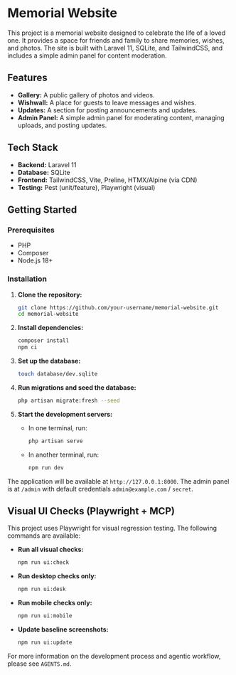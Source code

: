 # Memorial Website

This project is a memorial website designed to celebrate the life of a loved one. It provides a space for friends and family to share memories, wishes, and photos. The site is built with Laravel 11, SQLite, and TailwindCSS, and includes a simple admin panel for content moderation.

## Features

*   **Gallery:** A public gallery of photos and videos.
*   **Wishwall:** A place for guests to leave messages and wishes.
*   **Updates:** A section for posting announcements and updates.
*   **Admin Panel:** A simple admin panel for moderating content, managing uploads, and posting updates.

## Tech Stack

*   **Backend:** Laravel 11
*   **Database:** SQLite
*   **Frontend:** TailwindCSS, Vite, Preline, HTMX/Alpine (via CDN)
*   **Testing:** Pest (unit/feature), Playwright (visual)

## Getting Started

### Prerequisites

*   PHP
*   Composer
*   Node.js 18+

### Installation

1.  **Clone the repository:**
    ```bash
    git clone https://github.com/your-username/memorial-website.git
    cd memorial-website
    ```

2.  **Install dependencies:**
    ```bash
    composer install
    npm ci
    ```

3.  **Set up the database:**
    ```bash
    touch database/dev.sqlite
    ```

4.  **Run migrations and seed the database:**
    ```bash
    php artisan migrate:fresh --seed
    ```

5.  **Start the development servers:**
    *   In one terminal, run:
        ```bash
        php artisan serve
        ```
    *   In another terminal, run:
        ```bash
        npm run dev
        ```

The application will be available at `http://127.0.0.1:8000`. The admin panel is at `/admin` with default credentials `admin@example.com` / `secret`.

## Visual UI Checks (Playwright + MCP)

This project uses Playwright for visual regression testing. The following commands are available:

*   **Run all visual checks:**
    ```bash
    npm run ui:check
    ```
*   **Run desktop checks only:**
    ```bash
    npm run ui:desk
    ```
*   **Run mobile checks only:**
    ```bash
    npm run ui:mobile
    ```
*   **Update baseline screenshots:**
    ```bash
    npm run ui:update
    ```

For more information on the development process and agentic workflow, please see `AGENTS.md`.